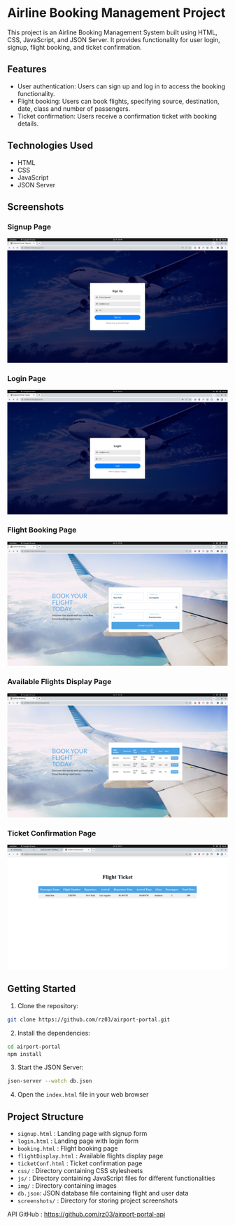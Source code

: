 # Airline Booking Management Project

This project is an Airline Booking Management System built using HTML, CSS, JavaScript, and JSON Server. It provides functionality for user login, signup, flight booking, and ticket confirmation.

## Features

- User authentication: Users can sign up and log in to access the booking functionality.
- Flight booking: Users can book flights, specifying source, destination, date, class and number of passengers.
- Ticket confirmation: Users receive a confirmation ticket with booking details.

## Technologies Used

- HTML
- CSS
- JavaScript
- JSON Server

## Screenshots

### Signup Page

![Signup Page](/screenshots/signup.png)

### Login Page

![Login Page](/screenshots/login.png)

### Flight Booking Page

![Flight Booking Page](/screenshots/booking.png)

### Available Flights Display Page

![Available Flights Display Page](/screenshots/flightDisplay.png)

### Ticket Confirmation Page

![Ticket Confirmation Page](/screenshots/ticket-display.png)

## Getting Started

1. Clone the repository:

```bash
git clone https://github.com/rz03/airport-portal.git
```

2. Install the dependencies:

```bash
cd airport-portal
npm install
```

3. Start the JSON Server:

```bash
json-server --watch db.json
```

4. Open the `index.html` file in your web browser

## Project Structure

- `signup.html` : Landing page with signup form
- `login.html` : Landing page with login form
- `booking.html` : Flight booking page
- `flightDisplay.html` : Available flights display page
- `ticketConf.html` : Ticket confirmation page
- `css/` : Directory containing CSS stylesheets
- `js/` : Directory containing JavaScript files for different functionalities
- `img/` : Directory containing images
- `db.json`: JSON database file containing flight and user data
- `screenshots/` : Directory for storing project screenshots

API GitHub : https://github.com/rz03/airport-portal-api
